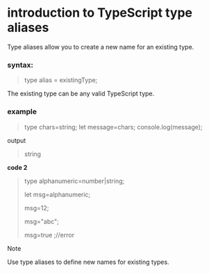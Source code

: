 #  introduction to TypeScript type aliases
Type aliases allow you to create a new name for an existing type. 

### syntax:

> type alias = existingType;

The existing type can be any valid TypeScript type.


### example 

>type chars=string;
>let message=chars;
>console.log(message);

output
>string

**code 2**

>type alphanumeric=number|string;
>
>let msg=alphanumeric;
>
>msg=12;
>
>msg="abc";
>
>msg=true ;//error


> [!NOTE]
> Use type aliases to define new names for existing types.


